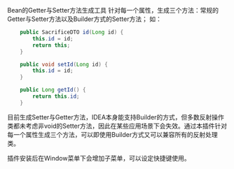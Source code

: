 Bean的Getter与Setter方法生成工具
针对每一个属性，生成三个方法：常规的Getter与Setter方法以及Builder方式的Setter方法；
如：
```java
    public SacrificeDTO id(Long id) {
        this.id = id;
        return this;
    }

    public void setId(Long id) {
        this.id = id;
    }

    public Long getId() {
        return this.id;
    }
```
目前生成Setter与Getter方法，IDEA本身能支持Builder的方式，但多数反射操作类都未考虑非void的Setter方法，因此在某些应用场景下会失效。通过本插件针对每一个属性生成三个方法，可以即使用Builder方式又可以兼容所有的反射处理类。

插件安装后在Window菜单下会增加子菜单，可以设定快捷键使用。